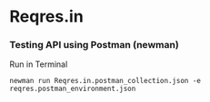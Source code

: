 # Reqres.in

### Testing API using Postman (newman)

Run in Terminal
```
newman run Reqres.in.postman_collection.json -e reqres.postman_environment.json
```
